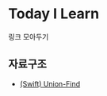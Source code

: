 # Today I Learn

링크 모아두기

## 자료구조 

- [(Swift) Union-Find](https://victorqi.gitbooks.io/swift-algorithm/content/union-find.html)
